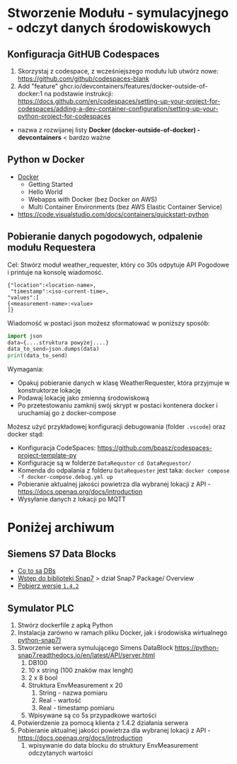 # Stworzenie Modułu - symulacyjnego - odczyt danych środowiskowych

## Konfiguracja GitHUB Codespaces
1. Skorzystaj z codespace, z wcześniejszego modułu lub utwórz nowe: https://github.com/github/codespaces-blank
2. Add "feature"  ghcr.io/devcontainers/features/docker-outside-of-docker:1  na podstawie instrukcji:  https://docs.github.com/en/codespaces/setting-up-your-project-for-codespaces/adding-a-dev-container-configuration/setting-up-your-python-project-for-codespaces
  - nazwa z rozwijanej listy **Docker  (docker-outside-of-docker) - devcontainers** < bardzo ważne

## Python w Docker
- [Docker](https://docker-curriculum.com/#introduction)
  - Getting Started
  - Hello World
  - Webapps with Docker (bez Docker on AWS)
  - Multi Container Environments (bez AWS Elastic Container Service)
- https://code.visualstudio.com/docs/containers/quickstart-python

## Pobieranie danych pogodowych, odpalenie modułu Requestera
Cel: Stwórz moduł weather_requester, który co 30s odpytuje API Pogodowe i printuje na konsolę wiadomość.
```
{"location":<location-name>,
 "timestamp":<iso-current-time>,
"values":[
{<measurement-name>:<value> 
]}
```
Wiadomość w postaci json możesz sformatować w poniższy sposób:
```python
import json
data={....struktura powyżej....}
data_to_send=json.dumps(data)
print(data_to_send)
```

Wymagania:
- Opakuj pobieranie danych w klasę WeatherRequester, która przyjmuje w konstruktorze lokację
- Podawaj lokację jako zmienną środowiskową
- Po przetestowaniu zamknij swój skrypt w postaci kontenera docker i uruchamiaj go z docker-compose

Możesz użyć przykładowej konfiguracji debugowania (folder `.vscode`) oraz docker stąd:
- Konfiguracja CodeSpaces: https://github.com/bpasz/codespaces-project-template-py
- Konfiguracje są w folderze `DataRequstor` `cd DataRequestor/`
- Komenda do odpalania z folderu `DataRequester` jest taka: `docker compose -f docker-compose.debug.yml up`
- Pobieranie aktualnej jakości powietrza dla wybranej lokacji z API - https://docs.openaq.org/docs/introduction
- Wysyłanie danych z lokacji po MQTT

# Poniżej archiwum
## Siemens S7 Data Blocks
- [Co to są DBs](https://www.automation.siemens.com/sce-static/learning-training-documents/classic/advanced-programming/b04-data-blocks-en.pdf)
- [Wstęp do biblioteki Snap7](https://snap7.sourceforge.net/) > dział Snap7 Package/ Overview
- [Pobierz wersję `1.4.2`](https://sourceforge.net/projects/snap7/files/1.4.2/snap7-full-1.4.2.7z/download)



## Symulator PLC

1. Stwórz dockerfile z apką Python
2. Instalacja zarówno w ramach pliku Docker, jak i środowiska wirtualnego [python-snap7)](https://python-snap7.readthedocs.io/en/latest/)
3. Stworzenie serwera symulującego Simens DataBlock https://python-snap7.readthedocs.io/en/latest/API/server.html
   1. DB100
   2. 10 x string (100 znaków max lenght)
   3. 2 x 8 bool
   4. Struktura EnvMeasurement x 20
      1. String - nazwa pomiaru
      2. Real - wartość
      3. Real - timestamp pomiaru
   5. Wpisywane są co 5s przypadkowe wartości
4. Potwierdzenie za pomocą klienta z 1.4.2 działania serwera
5. Pobieranie aktualnej jakości powietrza dla wybranej lokacji z API - https://docs.openaq.org/docs/introduction
   1. wpisywanie do data blocku do struktury EnvMeasurement odczytanych wartości
   
